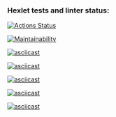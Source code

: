 ### Hexlet tests and linter status:
[![Actions Status](https://github.com/AnastasiaYakushina/fullstack-javascript-project-44/workflows/hexlet-check/badge.svg)](https://github.com/AnastasiaYakushina/fullstack-javascript-project-44/actions)

[![Maintainability](https://api.codeclimate.com/v1/badges/d81300ba2e9c2533d108/maintainability)](https://codeclimate.com/github/AnastasiaYakushina/fullstack-javascript-project-44/maintainability)

[![asciicast](https://asciinema.org/a/542346.svg)](https://asciinema.org/a/542346)

[![asciicast](https://asciinema.org/a/544140.svg)](https://asciinema.org/a/544140)

[![asciicast](https://asciinema.org/a/544424.svg)](https://asciinema.org/a/544424)

[![asciicast](https://asciinema.org/a/544512.svg)](https://asciinema.org/a/544512)

[![asciicast](https://asciinema.org/a/544513.svg)](https://asciinema.org/a/544513)
